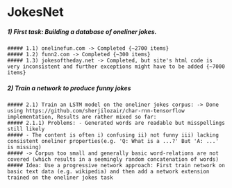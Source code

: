 # JokesNet

##### 1) First task: Building a database of oneliner jokes.
	##### 1.1) onelinefun.com -> Completed {~2700 items}
	##### 1.2) funn2.com -> Completed {~300 items}
	##### 1.3) jokesoftheday.net -> Completed, but site's html code is very inconsistent and further exceptions might have to be added {~7000 items}

##### 2) Train a network to produce funny jokes
	##### 2.1) Train an LSTM model on the oneliner jokes corpus: -> Done using https://github.com/sherjilozair/char-rnn-tensorflow implementation, Results are rather mixed so far:
	##### 2.1.1) Problems: - Generated words are readable but misspellings still likely 
	##### - The content is often i) confusing ii) not funny iii) lacking consistent oneliner properties(e.g. 'Q: What is a ...?' But 'A: ...' is missing)
	##### -> Corpus too small and generally basic word-relations are not covered (which results in a seemingly random concatenation of words) 
	##### Idea: Use a progressive network approach: First train network on basic text data (e.g. wikipedia) and then add a network extension trained on the oneliner jokes task
